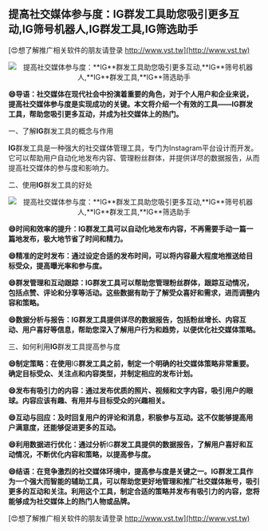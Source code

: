 ## **提高社交媒体参与度：**IG**群发工具助您吸引更多互动,**IG**筛号机器人,**IG**群发工具,**IG**筛选助手**

[😍想了解推广相关软件的朋友请登录 http://www.vst.tw](http://www.vst.tw)

 <center><img src="https://vst.tw/MP4/tuiguang/png/5.png" alt="提高社交媒体参与度：**IG**群发工具助您吸引更多互动,**IG**筛号机器人,**IG**群发工具,**IG**筛选助手"></center>

**😄导语：社交媒体在现代社会中扮演着重要的角色，对于个人用户和企业来说，提高社交媒体参与度是实现成功的关键。本文将介绍一个有效的工具——**IG**群发工具，帮助您吸引更多互动，并成为社交媒体上的热门。**

一、了解**IG**群发工具的概念与作用

**IG**群发工具是一种强大的社交媒体管理工具，专门为Instagram平台设计而开发。它可以帮助用户自动化地发布内容、管理粉丝群体，并提供详尽的数据报告，从而提高社交媒体的参与度和影响力。

二、使用**IG**群发工具的好处

 <center><img src="https://vst.tw/MP4/tuiguang/png/6.png" alt="提高社交媒体参与度：**IG**群发工具助您吸引更多互动,**IG**筛号机器人,**IG**群发工具,**IG**筛选助手"></center>

**😄时间和效率的提升：**IG**群发工具可以自动化地发布内容，不再需要手动一篇一篇地发布，极大地节省了时间和精力。**

**😄精准的定时发布：通过设定合适的发布时间，可以将内容最大程度地推送给目标受众，提高曝光率和参与度。**

**😄群发管理和互动跟踪：**IG**群发工具可以帮助您管理粉丝群体，跟踪互动情况，包括点赞、评论和分享等活动。这些数据有助于了解受众喜好和需求，进而调整内容和策略。**

**😄数据分析与报告：**IG**群发工具提供详尽的数据报告，包括粉丝增长、内容互动、用户喜好等信息，帮助您深入了解用户行为和趋势，以便优化社交媒体策略。**

三、如何利用**IG**群发工具提高参与度

**😄制定策略：在使用**IG**群发工具之前，制定一个明确的社交媒体策略非常重要。确定目标受众、关注点和内容类型，并制定相应的发布计划。**

**😄发布有吸引力的内容：通过发布优质的照片、视频和文字内容，吸引用户的眼球。内容应该有趣、有用并与目标受众的兴趣相关。**

**😄互动与回应：及时回复用户的评论和消息，积极参与互动。这不仅能够提高用户满意度，还能够促进更多的互动。**

**😄利用数据进行优化：通过分析**IG**群发工具提供的数据报告，了解用户喜好和互动情况，不断优化内容和策略，以提高参与度。**

**😄结语：在竞争激烈的社交媒体环境中，提高参与度是关键之一。**IG**群发工具作为一个强大而智能的辅助工具，可以帮助您更好地管理和推广社交媒体账号，吸引更多的互动和关注。利用这个工具，制定合适的策略并发布有吸引力的内容，您将能够成为社交媒体上的热门人物或品牌。**

[😍想了解推广相关软件的朋友请登录 http://www.vst.tw](http://www.vst.tw)



